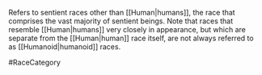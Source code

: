Refers to sentient races other than <span class="races">[[Human|humans]]</span>, the race that comprises the vast majority of sentient beings.
Note that races that resemble <span class="races">[[Human|humans]]</span> very closely in appearance, but which are separate from the <span class="races">[[Human|human]]</span> race itself, are not always referred to as <span class="races">[[Humanoid|humanoid]]</span> races.

#RaceCategory